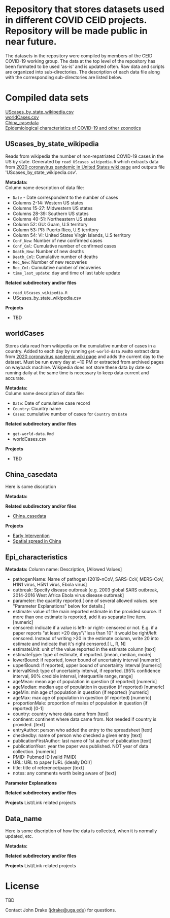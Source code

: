 
Repository that stores datasets used in different COVID CEID projects. Repository will be made public in near future.  
=======
The datasets in the repository were compiled by members of the CEID COVID-19 working group. The data at the top level of the repository has been formated to be used 'as-is' and is updated often. Raw data and scripts are organized into sub-directories. The description of each data file along with the corresponding sub-directories are listed below.   

# Compiled data sets

[UScases_by_state_wikipedia.csv](#uscases_by_state_wikipedia) </br>
[worldCases.csv](#worldcases) </br>
[China_casedata](#china_casedata) </br>
[Epidemiological characteristics of COVID-19 and other zoonotics](#epi_characteristics)</br>

## UScases_by_state_wikipedia
Reads from wikipedia the number of non-repatriated COVID-19 cases in the US by state. Generated by `read_UScases_wikipedia.R` which extracts data from [2020 coronavirus pandemic in United States wiki page](https://en.wikipedia.org/wiki/2020_coronavirus_pandemic_in_the_United_States) and outputs file 'UScases_by_state_wikipedia.csv'.

<b>Metadata: </b> </br>
 Column name description of data file:
- `Date` - Date correspondent to the number of cases
- Columns 2-14: Western US states
- Columns 15-27: Midwestern US states
- Columns 28-39: Southern US states
- Columns 40-51: Northeastern US states
- Column 52: GU: Guam, U.S territory
- Column 53: PR: Puerto Rico, U.S territory
- Column 54: VI: United States Virgin Islands, U.S territory
- `Conf_New`: Number of new confirmed cases 
- `Conf_Cml`: Cumulative number of confirmed cases
- `Death_New`: Number of new deaths
- `Death_Cml`: Cumulative number of deaths
- `Rec_New`: Number of new recoveries
- `Rec_Cml`: Cumulative number of recoveries
- `time_last_update`: day and time of last table update

<b>Related subdirectory and/or files </b>
- `read_UScases_wikipedia.R`
- UScases_by_state_wikipedia.csv

<b>Projects</b>
- TBD

## worldCases
Stores data read from wikipedia on the cumulative number of cases in a country. Added to each day by running `get-world-data.Rmd`to
extract data from [2020 coronavirus pandemic wiki page](https://en.wikipedia.org/wiki/2019%E2%80%9320_coronavirus_pandemic) and adds the current day to the dataset. Must be run every day at ~10 PM or extracted from archived pages on wayback machine. Wikipedia does not store these data by date so running daily at the same time is necessary to keep data current and accurate.

<b>Metadata:</b> </br>
 Column name description of data file:
 - `Date`: Date of cumulative case record
 - `Country`: Country name
 - `Cases`: cumulative number of cases for `Country` on `Date`

<b>Related subdirectory and/or files</b>
- `get-world-data.Rmd`
- worldCases.csv

<b>Projects</b>
- TBD

## China_casedata
Here is some discription

<b>Metadata:</b> 


<b>Related subdirectory and/or files</b>
- [China_casedata](https://github.com/CEIDatUGA/COVID-19-DATA/tree/master/China_casedata)

<b>Projects</b>
 - [Early Intervention](https://github.com/CEIDatUGA/ncov-early-intervention)
 - [Spatial spread in China](https://github.com/CEIDatUGA/CoronavirusSpatial)

## Epi_characteristics
<b>Metadata:</b> 
 Column name: Description, [Allowed Values] 
 - pathogenName:	Name of pathogen	[2019-nCoV, SARS-CoV, MERS-CoV, H1N1 virus, H5N1 virus, Ebola virus]
 - outbreak:	Specify disease outbreak	[e.g. 2003 global SARS outbreak, 2014-2016 West Africa Ebola virus disease outbreak]
 - parameter:	the quantity reported.[ one of several allowed values. see "Parameter Explanations" below for details.]	
 - estimate:	value of the main reported estimate in the provided source. If more than one estimate is reported, add it as separate line item.	[numeric]
 - censored:	indicate if a value is left- or right- censored or not. E.g. if a paper reports "at least >20 days"/"less than 10" it would be right/left censored. Instead of writing >20 in the estimate column, write 20 into estimate and indicate that it's right censored.[	L, R, N]
- estimateUnit:	unit of the value reported in the estimate column [text]
- estimateType:	type of estimate, if reported.	[mean, median, mode]
- lowerBound:	if reported, lower bound of uncertainty interval	[numeric]
- upperBound:	if reported, upper bound of uncertainty interval	[numeric]
- intervalKind:	type of uncertainty interval, if reported.	[95% confidence interval, 90% credible interval, interquartile range, range]
- ageMean:	mean age of population in question (if reported)	[numeric]
- ageMedian:	median age of population in question (if reported)	[numeric]
- ageMin:	min age of population in question (if reported)	[numeric]
- ageMax:	max age of population in question (if reported)	[numeric]
- proportionMale:	proportion of males of population in question (if reported)	[0-1]
- country:	country where data came from	[text]
- continent:	continent where data came from. Not needed if country is provided.	[text]
- entryAuthor:	person who added the entry to the spreadsheet	[text]
- checkedby:	name of person who checked a given entry	[text]
- publicationFirstAuthor:	last name of 1st author of publication	[text]
- publicationYear:	year the paper was published. NOT year of data collection.	[numeric]
- PMID:	Pubmed ID	[valid PMID]
- URL: URL to paper	[URL (ideally DOI)]
- title:	title of reference/paper	[text]
- notes:	any comments worth being aware of	[text]

<b>Parameter Explanations</b>

<b>Related subdirectory and/or files</b>

<b>Projects</b>
List/Link related projects



## Data_name
Here is some discription of how the data is collected, when it is normally updated, etc. 

<b>Metadata:</b> 
 
 
<b>Related subdirectory and/or files</b>

<b>Projects</b>
List/Link related projects
# License 
TBD

Contact John Drake (jdrake@uga.edu) for questions. 

